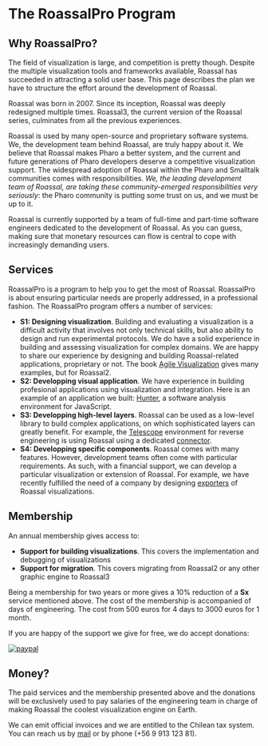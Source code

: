 # The RoassalPro Program

## Why RoassalPro?
The field of visualization is large, and competition is pretty though. Despite the multiple visualization tools and frameworks available, Roassal has succeeded in attracting a solid user base. This page describes the plan we have to structure the effort around the development of Roassal.

Roassal was born in 2007. Since its inception, Roassal was deeply redesigned multiple times. Roassal3, the current version of the Roassal series, culminates from all the previous experiences. 

Roassal is used by many open-source and proprietary software systems. We, the development team behind Roassal, are truly happy about it. We believe that Roassal makes Pharo a better system, and the current and future generations of Pharo developers deserve a competitive visualization support. The widespread adoption of Roassal within the Pharo and Smalltalk communities comes with responsibilities. _We, the leading development team of Roassal, are taking these community-emerged responsibilities very seriously_: the Pharo community is putting some trust on us, and we must be up to it.

Roassal is currently supported by a team of full-time and part-time software engineers dedicated to the development of Roassal. As you can guess, making sure that monetary resources can flow is central to cope with increasingly demanding users. 

## Services

RoassalPro is a program to help you to get the most of Roassal. RoassalPro is about ensuring particular needs are properly addressed, in a professional fashion. The RoassalPro program offers a number of services:

- **S1: Designing visualization**. Building and evaluating a visualization is a difficult activity that involves not only technical skills, but also ability to design and run experimental protocols. We do have a solid experience in building and assessing visualization for complex domains. We are happy to share our experience by designing and building Roassal-related applications, proprietary or not. The book [Agile Visualization](http://agilevisualization.com) gives many examples, but for Roassal2.
- **S2: Developping visual application**. We have experience in building profesional applications using visualization and integration. Here is an example of an application we built: [Hunter](https://www.youtube.com/watch?v=vZB00Wwqxvc), a software analysis environment for JavaScript.
- **S3: Developping high-level layers**. Roassal can be used as a low-level library to build complex applications, on which sophisticated layers can greatly benefit. For example, the [Telescope](https://github.com/TelescopeSt/Telescope) environment for reverse engineering is using Roassal using a dedicated [connector](https://github.com/TelescopeSt/TelescopeRoassal3).
- **S4: Developping specific components**. Roassal comes with many features. However, development teams often come with particular requirements. As such, with a financial support, we can develop a particular visualization or extension of Roassal. For example, we have recently fulfilled the need of a company by designing [exporters](https://github.com/ObjectProfile/Roassal3Exporters) of Roassal visualizations.

## Membership
An annual membership gives access to:
- **Support for building visualizations**. This covers the implementation and debugging of visualizations
- **Support for migration**. This covers migrating from Roassal2 or any other graphic engine to Roassal3

Being a membership for two years or more gives a 10% reduction of a **Sx** service mentioned above.
The cost of the membership is accompanied of days of engineering. The cost from 500 euros for 4 days to 3000 euros for 1 month.
  
If you are happy of the support we give for free, we do accept donations:

[![paypal](https://www.paypalobjects.com/en_US/i/btn/btn_donateCC_LG.gif)](https://www.paypal.com/cgi-bin/webscr?cmd=_s-xclick&hosted_button_id=ZE7B9WLCSXVQY)

## Money?
The paid services and the membership presented above and the donations will be exclusively used to pay salaries of the engineering team in charge of making Roassal the coolest visualization engine on Earth. 

We can emit official invoices and we are entitled to the Chilean tax system. You can reach us by [mail](alexandre.bergel@me.com) or by phone (+56 9 913 123 81). 

